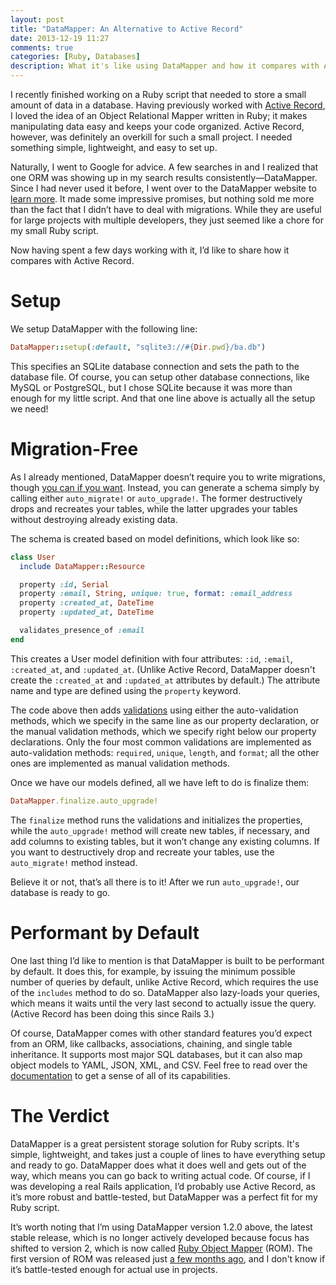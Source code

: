 ```yaml
---
layout: post
title: "DataMapper: An Alternative to Active Record"
date: 2013-12-19 11:27
comments: true
categories: [Ruby, Databases]
description: What it's like using DataMapper and how it compares with Active Record.
---
```


I recently finished working on a Ruby script that needed to store a small amount of data in a database. Having previously worked with [Active Record](http://guides.rubyonrails.org/active_record_querying.html), I loved the idea of an Object Relational Mapper written in Ruby; it makes manipulating data easy and keeps your code organized. Active Record, however, was definitely an overkill for such a small project. I needed something simple, lightweight, and easy to set up.

<!-- more -->

Naturally, I went to Google for advice. A few searches in and I realized that one ORM was showing up in my search results consistently&mdash;DataMapper. Since I had never used it before, I went over to the DataMapper website to [learn more](http://datamapper.org/why.html). It made some impressive promises, but nothing sold me more than the fact that I didn’t have to deal with migrations. While they are useful for large projects with multiple developers, they just seemed like a chore for my small Ruby script.

Now having spent a few days working with it, I’d like to share how it compares with Active Record.

# Setup

We setup DataMapper with the following line:

``` ruby script.rb
DataMapper::setup(:default, "sqlite3://#{Dir.pwd}/ba.db")
```
This specifies an SQLite database connection and sets the path to the database file. Of course, you can setup other database connections, like MySQL or PostgreSQL, but I chose SQLite because it was more than enough for my little script. And that one line above is actually all the setup we need!

# Migration-Free

As I already mentioned, DataMapper doesn’t require you to write migrations, though [you can if you want](https://github.com/datamapper/dm-migrations). Instead, you can generate a schema simply by calling either `auto_migrate!` or `auto_upgrade!`. The former destructively drops and recreates your tables, while the latter upgrades your tables without destroying already existing data. 

The schema is created based on model definitions, which look like so:

``` ruby script.rb
class User  
  include DataMapper::Resource

  property :id, Serial
  property :email, String, unique: true, format: :email_address
  property :created_at, DateTime
  property :updated_at, DateTime

  validates_presence_of :email
end
```

This creates a User model definition with four attributes: `:id`, `:email`, `:created_at`, and `:updated_at`. (Unlike Active Record, DataMapper doesn't create the `:created_at` and `:updated_at` attributes by default.) The attribute name and type are defined using the `property` keyword.

The code above then adds [validations](http://datamapper.org/docs/validations.html) using either the auto-validation methods, which we specify in the same line as our property declaration, or the manual validation methods, which we specify right below our property declarations. Only the four most common validations are implemented as auto-validation methods: `required`, `unique`, `length`, and `format`; all the other ones are implemented as manual validation methods.

Once we have our models defined, all we have left to do is finalize them:

``` ruby script.rb
DataMapper.finalize.auto_upgrade!
```

The `finalize` method runs the validations and initializes the properties, while the `auto_upgrade!` method will create new tables, if necessary, and add columns to existing tables, but it won’t change any existing columns. If you want to destructively drop and recreate your tables, use the `auto_migrate!` method instead.

Believe it or not, that’s all there is to it! After we run `auto_upgrade!`, our database is ready to go.

# Performant by Default

One last thing I’d like to mention is that DataMapper is built to be performant by default. It does this, for example, by issuing the minimum possible number of queries by default, unlike Active Record, which requires the use of the `includes` method to do so. DataMapper also lazy-loads your queries, which means it waits until the very last second to actually issue the query. (Active Record has been doing this since Rails 3.)

Of course, DataMapper comes with other standard features you’d expect from an ORM, like callbacks, associations, chaining, and single table inheritance. It supports most major SQL databases, but it can also map object models to YAML, JSON, XML, and CSV. Feel free to read over the [documentation](http://datamapper.org/docs/) to get a sense of all of its capabilities.

# The Verdict

DataMapper is a great persistent storage solution for Ruby scripts. It's simple, lightweight, and takes just a couple of lines to have everything setup and ready to go. DataMapper does what it does well and gets out of the way, which means you can go back to writing actual code. Of course, if I was developing a real Rails application, I’d probably use Active Record, as it’s more robust and battle-tested, but DataMapper was a perfect fit for my Ruby script.

It’s worth noting that I’m using DataMapper version 1.2.0 above, the latest stable release, which is no longer actively developed because focus has shifted to version 2, which is now called [Ruby Object Mapper](http://rom-rb.org/) (ROM). The first version of ROM was released just [a few months ago](https://twitter.com/rom_rb/statuses/370985979554721792), and I don't know if it’s battle-tested enough for actual use in projects.